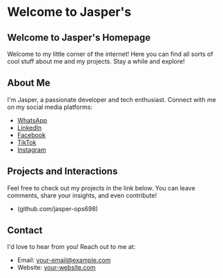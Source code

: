 # Welcome to Jasper's

## Welcome to Jasper's Homepage
Welcome to my little corner of the internet! Here you can find all sorts of cool stuff about me and my projects. Stay a while and explore!

## About Me
I'm Jasper, a passionate developer and tech enthusiast. Connect with me on my social media platforms:
- [WhatsApp](https://wa.me/+254-797-436723)
- [LinkedIn](https://www.linkedin.com/in/emmanuel-nyale-ab4b3b17a)
- [Facebook](https://facebook.com/jasper_frank)
- [TikTok](https://tiktok.com/@jasperfrank8)
- [Instagram](https://instagram.com/@engi.neer7858)

## Projects and Interactions
Feel free to check out my projects in the link below. You can leave comments, share your insights, and even contribute!
- (github.com/jasper-ops698)

## Contact
I'd love to hear from you! Reach out to me at:
- Email: [your-email@example.com](mailto:bkitib@gmail.com)
- Website: [your-website.com](https://jasper-ops698.github.io)
